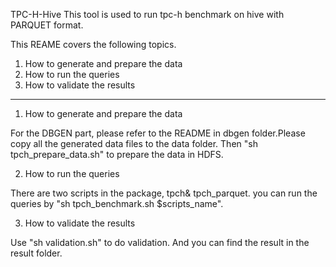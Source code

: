TPC-H-Hive
This tool is used to run tpc-h benchmark on hive with PARQUET format.

This REAME covers the following topics.

1. How to generate and prepare the data
2. How to run the queries
3. How to validate the results


----

1. How to generate and prepare the data

For the DBGEN part, please refer to the README in dbgen folder.Please copy all the generated data files to the data folder. Then "sh tpch_prepare_data.sh" to prepare the data in HDFS.
 
2. How to run the queries

There are two scripts in the package, tpch& tpch_parquet. you can run the queries by "sh tpch_benchmark.sh $scripts_name".

3. How to validate the results

Use "sh validation.sh" to do validation. And you can find the result in the result folder.
